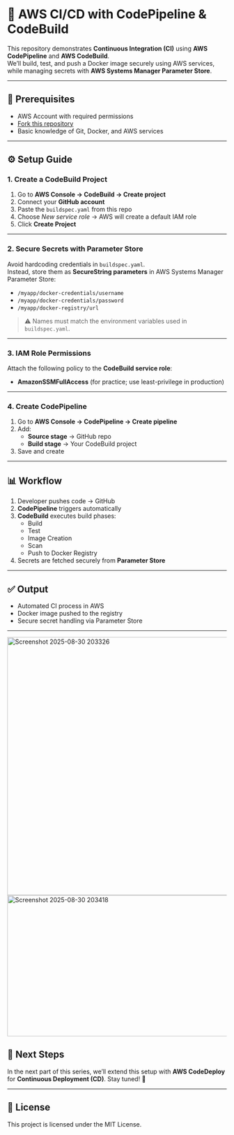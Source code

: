 # 🚀 AWS CI/CD with CodePipeline & CodeBuild

This repository demonstrates **Continuous Integration (CI)** using **AWS CodePipeline** and **AWS CodeBuild**.  
We’ll build, test, and push a Docker image securely using AWS services, while managing secrets with **AWS Systems Manager Parameter Store**.

---

## 📌 Prerequisites
- AWS Account with required permissions  
- [Fork this repository](https://github.com/iam-bolla/aws-cicd)  
- Basic knowledge of Git, Docker, and AWS services  

---

## ⚙️ Setup Guide

### 1. Create a CodeBuild Project
1. Go to **AWS Console → CodeBuild → Create project**  
2. Connect your **GitHub account**  
3. Paste the `buildspec.yaml` from this repo  
4. Choose *New service role* → AWS will create a default IAM role  
5. Click **Create Project**

---

### 2. Secure Secrets with Parameter Store
Avoid hardcoding credentials in `buildspec.yaml`.  
Instead, store them as **SecureString parameters** in AWS Systems Manager Parameter Store:

- `/myapp/docker-credentials/username`  
- `/myapp/docker-credentials/password`  
- `/myapp/docker-registry/url`

> ⚠️ Names must match the environment variables used in `buildspec.yaml`.

---

### 3. IAM Role Permissions
Attach the following policy to the **CodeBuild service role**:
- **AmazonSSMFullAccess** (for practice; use least-privilege in production)

---

### 4. Create CodePipeline
1. Go to **AWS Console → CodePipeline → Create pipeline**  
2. Add:
   - **Source stage** → GitHub repo  
   - **Build stage** → Your CodeBuild project  
3. Save and create

---

## 📊 Workflow
1. Developer pushes code → GitHub  
2. **CodePipeline** triggers automatically  
3. **CodeBuild** executes build phases:  
   - Build  
   - Test  
   - Image Creation  
   - Scan  
   - Push to Docker Registry  
4. Secrets are fetched securely from **Parameter Store**

---

## ✅ Output
- Automated CI process in AWS  
- Docker image pushed to the registry  
- Secure secret handling via Parameter Store  

---

<img width="1015" height="591" alt="Screenshot 2025-08-30 203326" src="https://github.com/user-attachments/assets/dac5133f-d11b-42a7-b54c-c662bee35240" />

<img width="1287" height="323" alt="Screenshot 2025-08-30 203418" src="https://github.com/user-attachments/assets/c5ce4e53-62c3-4478-92c1-b3692f60b751" />



## 🔮 Next Steps
In the next part of this series, we’ll extend this setup with **AWS CodeDeploy** for **Continuous Deployment (CD)**. Stay tuned! 🎉  

---

## 📜 License
This project is licensed under the MIT License.
